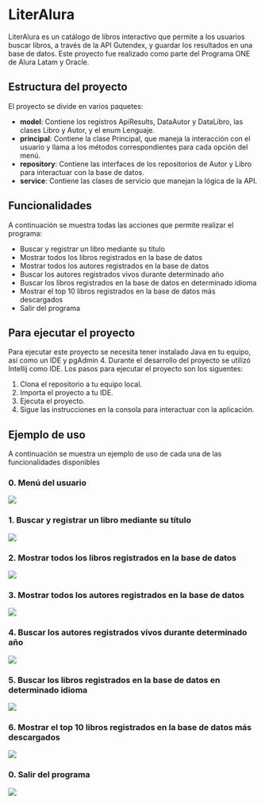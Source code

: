 
# LiterAlura

LiterAlura es un catálogo de libros interactivo que permite a los usuarios buscar libros, a través de la API Gutendex, y guardar los resultados en una base de datos. Este proyecto fue realizado como parte del Programa ONE de Alura Latam y Oracle. 

## Estructura del proyecto
El proyecto se divide en varios paquetes:
- **model**: Contiene los registros ApiResults, DataAutor y DataLibro, las clases Libro y Autor, y el enum Lenguaje.
- **principal**: Contiene la clase Principal, que maneja la interacción con el usuario y llama a los métodos correspondientes para cada opción del menú.
- **repository**: Contiene las interfaces de los repositorios de Autor y Libro para interactuar con la base de datos.
- **service**: Contiene las clases de servicio que manejan la lógica de la API.

## Funcionalidades
A continuación se muestra todas las acciones que permite realizar el programa:
- Buscar y registrar un libro mediante su título
- Mostrar todos los libros registrados en la base de datos
- Mostrar todos los autores registrados en la base de datos
- Buscar los autores registrados vivos durante determinado año
- Buscar los libros registrados en la base de datos en determinado idioma
- Mostrar el top 10 libros registrados en la base de datos más descargados
- Salir del programa

## Para ejecutar el proyecto
Para ejecutar este proyecto se necesita tener instalado Java en tu equipo, así como un IDE y pgAdmin 4. Durante el desarrollo del proyecto se utilizó Intellij como IDE. Los pasos para ejecutar el proyecto son los siguentes:

  1. Clona el repositorio a tu equipo local.
  2. Importa el proyecto a tu IDE.
  3. Ejecuta el proyecto.
  4. Sigue las instrucciones en la consola para interactuar con la aplicación.
  
## Ejemplo de uso
A continuación se muestra un ejemplo de uso de cada una de las funcionalidades disponibles
### 0. Menú del usuario
<img src="https://github.com/DanniiRiiv/LiterAlura/blob/master/img/menu.PNG">

### 1. Buscar y registrar un libro mediante su título
<img src="https://github.com/DanniiRiiv/LiterAlura/blob/master/img/opcion1.PNG">

### 2. Mostrar todos los libros registrados en la base de datos
<img src="https://github.com/DanniiRiiv/LiterAlura/blob/master/img/opcion2.PNG">

### 3. Mostrar todos los autores registrados en la base de datos
<img src="https://github.com/DanniiRiiv/LiterAlura/blob/master/img/opcion3.PNG">

### 4. Buscar los autores registrados vivos durante determinado año
<img src="https://github.com/DanniiRiiv/LiterAlura/blob/master/img/opcion4.PNG">

### 5. Buscar los libros registrados en la base de datos en determinado idioma
<img src="https://github.com/DanniiRiiv/LiterAlura/blob/master/img/opcion5.PNG">

### 6. Mostrar el top 10 libros registrados en la base de datos más descargados
<img src="https://github.com/DanniiRiiv/LiterAlura/blob/master/img/opcion6.PNG">

### 0. Salir del programa
<img src="https://github.com/DanniiRiiv/LiterAlura/blob/master/img/opcion0.PNG">
